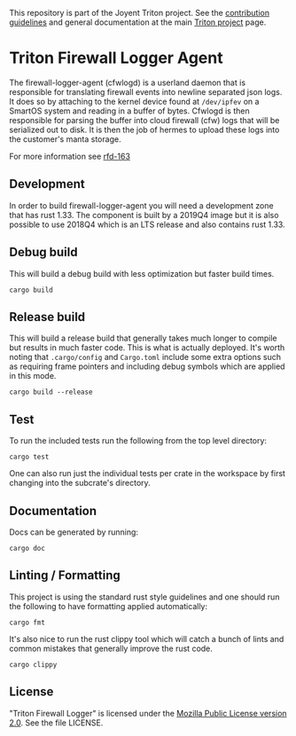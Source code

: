<!--y
    This Source Code Form is subject to the terms of the Mozilla Public
    License, v. 2.0. If a copy of the MPL was not distributed with this
    file, You can obtain one at http://mozilla.org/MPL/2.0/.
-->

<!--
    Copyright 2019 Joyent, Inc.
-->

This repository is part of the Joyent Triton project. See the [contribution
guidelines](https://github.com/joyent/triton/blob/master/CONTRIBUTING.md)
and general documentation at the main
[Triton project](https://github.com/joyent/triton) page.

# Triton Firewall Logger Agent

The firewall-logger-agent (cfwlogd) is a userland daemon that is responsible
for translating firewall events into newline separated json logs.  It does so
by attaching to the kernel device found at `/dev/ipfev` on a SmartOS system
and reading in a buffer of bytes.  Cfwlogd is then responsible for parsing the
buffer into cloud firewall (cfw) logs that will be serialized out to disk. It
is then the job of hermes to upload these logs into the customer's manta
storage.

For more information see [rfd-163](https://github.com/joyent/rfd/tree/master/rfd/0163)

## Development

In order to build firewall-logger-agent you will need a development zone that
has rust 1.33. The component is built by a 2019Q4 image but it is also possible
to use 2018Q4 which is an LTS release and also contains rust 1.33.

## Debug build

This will build a debug build with less optimization but faster build times.

    cargo build

## Release build

This will build a release build that generally takes much longer to compile but
results in much faster code.  This is what is actually deployed. It's worth
noting that `.cargo/config` and `Cargo.toml` include some extra options such as
requiring frame pointers and including debug symbols which are applied in this
mode.

    cargo build --release

## Test

To run the included tests run the following from the top level directory:

    cargo test

One can also run just the individual tests per crate in the workspace by first
changing into the subcrate's directory.

## Documentation

Docs can be generated by running:

    cargo doc

## Linting / Formatting

This project is using the standard rust style guidelines and one should run the
following to have formatting applied automatically:

    cargo fmt

It's also nice to run the rust clippy tool which will catch a bunch of lints
and common mistakes that generally improve the rust code.

    cargo clippy

## License

"Triton Firewall Logger" is licensed under the
[Mozilla Public License version 2.0](http://mozilla.org/MPL/2.0/).
See the file LICENSE.
